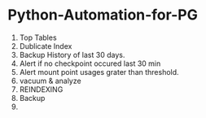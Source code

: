 # Python-Automation-for-PG

1. Top Tables
2. Dublicate Index
3. Backup History of last 30 days.
4. Alert if no checkpoint occured last 30 min
5. Alert mount point usages grater than threshold.
6. vacuum & analyze
7. REINDEXING
8. Backup
9. 

